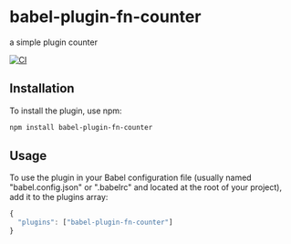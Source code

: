 # babel-plugin-fn-counter
a simple plugin counter

[![CI](https://github.com/renaesop/babel-plugin-fn-counter/actions/workflows/ci.yml/badge.svg)](https://github.com/renaesop/babel-plugin-fn-counter/actions/workflows/ci.yml)

## Installation
To install the plugin, use npm:

```sh
npm install babel-plugin-fn-counter
```

## Usage
To use the plugin in your Babel configuration file (usually named "babel.config.json" or ".babelrc" and located at the root of your project), add it to the plugins array:

```js
{
  "plugins": ["babel-plugin-fn-counter"]
}
```
